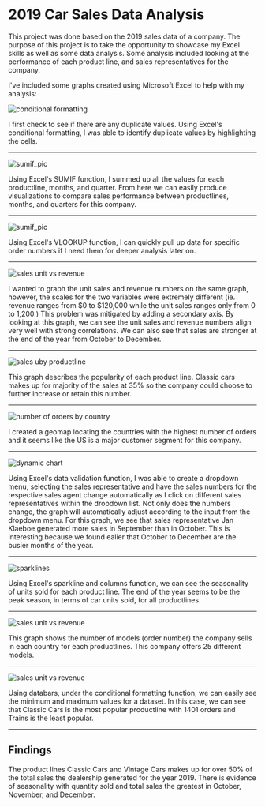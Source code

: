 # 2019 Car Sales Data Analysis

This project was done based on the 2019 sales data of a company. The purpose of this project is to take the opportunity to showcase my Excel skills as well as some data analysis. Some analysis included looking at the performance of each product line, and sales representatives for the company.

I've included some graphs created using Microsoft Excel to help with my analysis:


![conditional formatting](https://github.com/daniel8691/car_sales_excel/blob/master/analysis_pics/conditional_formatting.jpg)

I first check to see if there are any duplicate values. Using Excel's conditional formatting, I was able to identify duplicate values by highlighting the cells.

<hr>


![sumif_pic](https://github.com/daniel8691/car_sales_excel/blob/master/analysis_pics/sumif_pics.jpg)

Using Excel's SUMIF function, I summed up all the values for each productline, months, and quarter. From here we can easily produce visualizations to compare sales performance between productlines, months, and quarters for this company. 

<hr>


![sumif_pic](https://github.com/daniel8691/car_sales_excel/blob/master/analysis_pics/vlookup.jpg)

Using Excel's VLOOKUP function, I can quickly pull up data for specific order numbers if I need them for deeper analysis later on. 

<hr>

![sales unit vs revenue](https://github.com/daniel8691/car_sales_excel/blob/master/analysis_pics/sales_unit_revenue_combo.jpg)

I wanted to graph the unit sales and revenue numbers on the same graph, however, the scales for the two variables were extremely different (ie. revenue ranges from $0 to $120,000 while the unit sales ranges only from 0 to 1,200.) This problem was mitigated by adding a secondary axis. By looking at this graph, we can see the unit sales and revenue numbers align very well with strong correlations.  We can also see that sales are stronger at the end of the year from October to December.

<hr>

![sales uby productline](https://github.com/daniel8691/car_sales_excel/blob/master/analysis_pics/sales_by_productline.jpg)

This graph describes the popularity of each product line. Classic cars makes up for majority of the sales at 35% so the company could choose to further increase or retain this number. 

<hr>

![number of orders by country](https://github.com/daniel8691/car_sales_excel/blob/master/analysis_pics/num_orders_country.jpg)

I created a geomap locating the countries with the highest number of orders and it seems like the US is a major customer segment for this company.

<hr>


![dynamic chart](https://github.com/daniel8691/car_sales_excel/blob/master/analysis_pics/dynamic_chart.jpg)

Using Excel's data validation function, I was able to create a dropdown menu, selecting the sales representative and have the sales numbers for the respective sales agent change automatically as I click on different sales representatives within the dropdown list. Not only does the numbers change, the graph will automatically adjust according to the input from the dropdown menu. For this graph, we see that sales representative Jan Klaeboe generated more sales in September than in October. This is interesting because we found ealier that October to December are the busier months of the year.

<hr>


![sparklines](https://github.com/daniel8691/car_sales_excel/blob/master/analysis_pics/sparklines1.jpg)

Using Excel's sparkline and columns function, we can see the seasonality of units sold for each product line. The end of the year seems to be the peak season, in terms of car units sold, for all productlines. 

<hr>


![sales unit vs revenue](https://github.com/daniel8691/car_sales_excel/blob/master/analysis_pics/count_order_number_perCountry.jpg)

This graph shows the number of models (order number) the company sells in each country for each productlines. This company offers 25 different models. 

<hr>


![sales unit vs revenue](https://github.com/daniel8691/car_sales_excel/blob/master/analysis_pics/databars_sum_quantityordered.jpg)

Using databars, under the conditional formatting function, we can easily see the minimum and maximum values for a dataset. In this case, we can see that Classic Cars is the most popular productline with 1401 orders and Trains is the least popular. 

<hr>

## Findings
The product lines Classic Cars and Vintage Cars makes up for over 50% of the total sales the dealership generated for the year 2019. There is evidence of seasonality with quantity sold and total sales the greatest in October, November, and December. 

